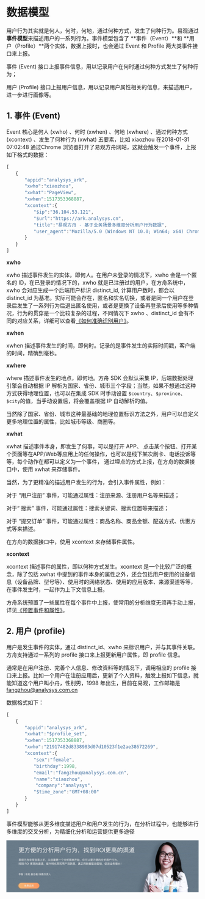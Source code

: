 # 数据模型

用户行为其实就是何人，何时，何地，通过何种方式，发生了何种行为。易观通过**事件模型**来描述用户的一系列行为。事件模型包含了 **事件（Event）**和 **用户（Profile）**两个实体，数据上报时，也会通过 Event 和 Profile 两大类事件接口来上报。

事件 \(Event\) 接口上报事件信息，用以记录用户在何时通过何种方式发生了何种行为；

用户 \(Profile\) 接口上报用户信息，用以记录用户属性相关的信息，来描述用户，进一步进行画像等。

## 1. 事件 \(Event\)

Event 核心是何人 \(xwho\) 、何时 \(xwhen\) 、何地 \(xwhere\) 、通过何种方式 \(xcontext\) 、发生了何种行为 \(xwhat\) 五要素，比如 xiaozhou 在2018-01-31 07:02:48 通过Chrome 浏览器打开了易观方舟网站，这就会触发一个事件，上报如下格式的数据：

```javascript
[
　　{
　　　　"appid":"analysys_ark",
　　　　"xwho":"xiaozhou",
　　　　"xwhat":"PageView",
　　　　"xwhen":1517353368887,
　　　　"xcontext":{
　　　　　　"$ip":"36.104.53.121",
　　　　　　"$url":"https://ark.analysys.cn",
　　　　　　"title":"易观方舟 - 基于业务场景多维度分析用户行为数据",
　　　　　　"user_agent":"Mozilla/5.0 (Windows NT 10.0; Win64; x64) Chrome/62 "
　　　　}
　　}
]
```

**xwho**

xwho 描述事件发生的实体，即何人。在用户未登录的情况下，xwho 会是一个匿名的 ID，在已登录的情况下的，xwho 就是已注册过的用户，在方舟系统中，xwho 会对应生成一个后端用户标识 distinct\_id, 计算用户数时，都会以 distinct\_id 为基准。实际可能会存在，匿名和实名切换，或者是同一个用户在登录后发生了一系列行为后退出匿名使用，或者是更换了设备再登录后使用等多种情况，行为的贯穿是一个比较复杂的过程，不同情况下 xwho 、distinct\_id 会有不同的对应关系，详细可以查看[《如何准确识别用户》](integration-user-identify.md)。

**xwhen**

xwhen 描述事件发生的时间，即何时。记录的是事件发生的实际时间戳，客户端的时间，精确到毫秒。

**xwhere**

where 描述事件发生的地点，即何地。方舟 SDK 会默认采集 IP，后端数据处理引擎会自动根据 IP 解析为国家、省份、城市三个字段；当然，如果不想通过这种方式获得地理位置，也可以在集成 SDK 时手动设置 `$country`、`$province`、`$city`的值，当手动设置后，将会覆盖根据 IP 自动解析的值。

当然除了国家、省份、城市这种最基础的地理位置标识方法之外，用户可以自定义更多地理位置的属性，比如城市等级、商圈等。

**xwhat**

xwhat 描述事件本身，即发生了何事，可以是打开 APP、 点击某个按钮、打开某个页面等在APP/Web等应用上的任何操作，也可以是线下某次刷卡、电话投诉等等，每个动作在都可以定义为一个事件， 通过埋点的方式上报，在方舟的数据接口中，使用 xwhat 来存储事件。

当然，为了更精准的描述用户发生的行为，会引入事件属性，例如：

对于 “用户注册” 事件，可能通过属性：注册来源、注册用户名等来描述；

对于“ 搜索” 事件，可能通过属性：搜索关键词、搜索位置等来描述；

对于 “提交订单” 事件，可能通过属性：商品名称、商品金额、配送方式、优惠方式等来描述。

在方舟的数据接口中，使用 xcontext 来存储事件属性。

**xcontext**

xcontext 描述事件的属性，即以何种方式发生。xcontext 是一个比较广泛的概念，除了包括 xwhat 中提到的事件本身的属性之外，还会包括用户使用的设备信息（设备品牌、型号等）、使用时的网络状态、使用的应用版本、来源渠道等等，在事件发生时，一起作为上下文信息上报。

方舟系统预置了一些属性在每个事件中上报，使常用的分析维度无须再手动上报，详见[《预置事件和属性》](integration-default-data.md)。

## 2. 用户 \(profile\)

用户是发生事件的实体，通过 distinct\_id、xwho 来标识用户，并与其事件关联。方舟支持通过一系列的 profile 接口来上报更新用户属性，即 profile 信息。

通常是在用户注册、完善个人信息、修改资料等的情况下，调用相应的 profile 接口来上报。比如一个用户在注册应用后，更新了个人资料，触发上报如下信息，就能知道这个用户叫小舟，性别男，1998 年出生，目前在易观，工作邮箱是 fangzhou@analysys.com.cn

数据格式如下：

```javascript
[
　　{
　　　　"appid":"analysys_ark",
　　　　"xwhat":"$profile_set",
　　　　"xwhen":1517353368887,
　　　　"xwho":"21917482d8338983d07d10523f1e2ae38672269",
　　　　"xcontext":{
　　　　　　"sex":"female",
　　　　　　"birthday":1998,
　　　　　　"email":"fangzhou@analysys.com.cn",
　　　　　　"name":"xiaozhou",
　　　　    "company":"analysys",
　　　　　　"$time_zone":"GMT+08:00"
　　　　}
　　}
]
```

事件模型能够从更多维度描述用户和用户发生的行为，在分析过程中，也能够进行多维度的交叉分析，为精细化分析和运营提供更多途径

![](../../.gitbook/assets/201901151711159657.jpg)

